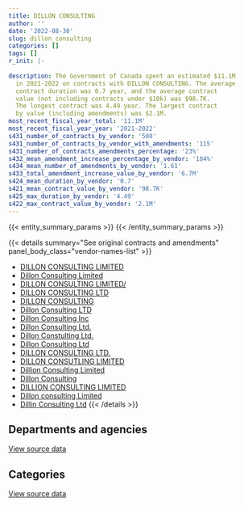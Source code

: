 ```yaml
---
title: DILLON CONSULTING
author: ''
date: '2022-08-30'
slug: dillon_consulting
categories: []
tags: []
r_init: |-
  
description: The Government of Canada spent an estimated $11.1M
  in 2021-2022 on contracts with DILLON CONSULTING. The average
  contract duration was 0.7 year, and the average contract
  value (not including contracts under $10k) was $98.7K.
  The longest contract was 4.49 year. The largest contract
  by value (including amendments) was $2.1M.
most_recent_fiscal_year_total: '11.1M'
most_recent_fiscal_year_year: '2021-2022'
s431_number_of_contracts_by_vendor: '508'
s431_number_of_contracts_by_vendor_with_amendments: '115'
s431_number_of_contracts_amendments_percentage: '23%'
s432_mean_amendment_increase_percentage_by_vendor: '104%'
s434_mean_number_of_amendments_by_vendor: '1.61'
s433_total_amendment_increase_value_by_vendor: '6.7M'
s424_mean_duration_by_vendor: '0.7'
s421_mean_contract_value_by_vendor: '98.7K'
s425_max_duration_by_vendor: '4.49'
s422_max_contract_value_by_vendor: '2.1M'
---
```


<script src="/rmarkdown-libs/htmlwidgets/htmlwidgets.js"></script>
<link href="/rmarkdown-libs/datatables-css/datatables-crosstalk.css" rel="stylesheet" />
<script src="/rmarkdown-libs/datatables-binding/datatables.js"></script>
<script src="/rmarkdown-libs/jquery/jquery-3.6.0.min.js"></script>
<link href="/rmarkdown-libs/dt-core-bootstrap/css/dataTables.bootstrap.min.css" rel="stylesheet" />
<link href="/rmarkdown-libs/dt-core-bootstrap/css/dataTables.bootstrap.extra.css" rel="stylesheet" />
<script src="/rmarkdown-libs/dt-core-bootstrap/js/jquery.dataTables.min.js"></script>
<script src="/rmarkdown-libs/dt-core-bootstrap/js/dataTables.bootstrap.min.js"></script>
<link href="/rmarkdown-libs/crosstalk/css/crosstalk.min.css" rel="stylesheet" />
<script src="/rmarkdown-libs/crosstalk/js/crosstalk.min.js"></script>
<script src="/rmarkdown-libs/htmlwidgets/htmlwidgets.js"></script>
<link href="/rmarkdown-libs/datatables-css/datatables-crosstalk.css" rel="stylesheet" />
<script src="/rmarkdown-libs/datatables-binding/datatables.js"></script>
<script src="/rmarkdown-libs/jquery/jquery-3.6.0.min.js"></script>
<link href="/rmarkdown-libs/dt-core-bootstrap/css/dataTables.bootstrap.min.css" rel="stylesheet" />
<link href="/rmarkdown-libs/dt-core-bootstrap/css/dataTables.bootstrap.extra.css" rel="stylesheet" />
<script src="/rmarkdown-libs/dt-core-bootstrap/js/jquery.dataTables.min.js"></script>
<script src="/rmarkdown-libs/dt-core-bootstrap/js/dataTables.bootstrap.min.js"></script>
<link href="/rmarkdown-libs/crosstalk/css/crosstalk.min.css" rel="stylesheet" />
<script src="/rmarkdown-libs/crosstalk/js/crosstalk.min.js"></script>

{{< entity_summary_params >}}
{{< /entity_summary_params >}}

{{< details summary="See original contracts and amendments" panel_body_class="vendor-names-list" >}}
- [DILLON CONSULTING LIMITED](https://search.open.canada.ca/en/ct/?sort=contract_value_f%20desc&page=1&search_text=%22DILLON%20CONSULTING%20LIMITED%22)
- [Dillon Consulting Limited](https://search.open.canada.ca/en/ct/?sort=contract_value_f%20desc&page=1&search_text=%22Dillon%20Consulting%20Limited%22)
- [DILLON CONSULTING LIMITED/](https://search.open.canada.ca/en/ct/?sort=contract_value_f%20desc&page=1&search_text=%22DILLON%20CONSULTING%20LIMITED%2f%22)
- [DILLON CONSULTING LTD](https://search.open.canada.ca/en/ct/?sort=contract_value_f%20desc&page=1&search_text=%22DILLON%20CONSULTING%20LTD%22)
- [DILLON CONSULTING](https://search.open.canada.ca/en/ct/?sort=contract_value_f%20desc&page=1&search_text=%22DILLON%20CONSULTING%22)
- [Dillon Consulting LTD](https://search.open.canada.ca/en/ct/?sort=contract_value_f%20desc&page=1&search_text=%22Dillon%20Consulting%20LTD%22)
- [Dillon Consulting Inc](https://search.open.canada.ca/en/ct/?sort=contract_value_f%20desc&page=1&search_text=%22Dillon%20Consulting%20Inc%22)
- [Dillon Consulting Ltd.](https://search.open.canada.ca/en/ct/?sort=contract_value_f%20desc&page=1&search_text=%22Dillon%20Consulting%20Ltd.%22)
- [Dillon Constulting Ltd.](https://search.open.canada.ca/en/ct/?sort=contract_value_f%20desc&page=1&search_text=%22Dillon%20Constulting%20Ltd.%22)
- [Dillon Consulting Ltd](https://search.open.canada.ca/en/ct/?sort=contract_value_f%20desc&page=1&search_text=%22Dillon%20Consulting%20Ltd%22)
- [DILLON CONSULTING LTD.](https://search.open.canada.ca/en/ct/?sort=contract_value_f%20desc&page=1&search_text=%22DILLON%20CONSULTING%20LTD.%22)
- [DILLON CONSUTLING LIMITED](https://search.open.canada.ca/en/ct/?sort=contract_value_f%20desc&page=1&search_text=%22DILLON%20CONSUTLING%20LIMITED%22)
- [Dillion Consulting Limited](https://search.open.canada.ca/en/ct/?sort=contract_value_f%20desc&page=1&search_text=%22Dillion%20Consulting%20Limited%22)
- [Dillon Consulting](https://search.open.canada.ca/en/ct/?sort=contract_value_f%20desc&page=1&search_text=%22Dillon%20Consulting%22)
- [DILLION CONSULTING LIMITED](https://search.open.canada.ca/en/ct/?sort=contract_value_f%20desc&page=1&search_text=%22DILLION%20CONSULTING%20LIMITED%22)
- [Dillon consulting Limited](https://search.open.canada.ca/en/ct/?sort=contract_value_f%20desc&page=1&search_text=%22Dillon%20consulting%20Limited%22)
- [Dillin Consulting Ltd](https://search.open.canada.ca/en/ct/?sort=contract_value_f%20desc&page=1&search_text=%22Dillin%20Consulting%20Ltd%22)
{{< /details >}}

## Departments and agencies

<div id="htmlwidget-1" style="width:100%;height:auto;" class="datatables html-widget"></div>
<script type="application/json" data-for="htmlwidget-1">{"x":{"style":"bootstrap","filter":"none","vertical":false,"data":[["<a href=\"/departments/aafc-aac/\">Agriculture and Agri-Food Canada<\/a>","<a href=\"/departments/aandc-aadnc/\">Crown-Indigenous Relations and Northern Affairs Canada<\/a>","<a href=\"/departments/dfo-mpo/\">Fisheries and Oceans Canada<\/a>","<a href=\"/departments/dnd-mdn/\">National Defence<\/a>","<a href=\"/departments/ec/\">Environment and Climate Change Canada<\/a>","<a href=\"/departments/iaac-aeic/\">Impact Assessment Agency of Canada<\/a>","<a href=\"/departments/isc-sac/\">Indigenous Services Canada<\/a>","<a href=\"/departments/nrcan-rncan/\">Natural Resources Canada<\/a>","<a href=\"/departments/pc/\">Parks Canada<\/a>","<a href=\"/departments/pwgsc-tpsgc/\">Public Services and Procurement Canada<\/a>","<a href=\"/departments/rcmp-grc/\">Royal Canadian Mounted Police<\/a>","<a href=\"/departments/tc/\">Transport Canada<\/a>"],[72355.5,null,267066.06,654571.85,null,null,null,null,918678.39,4814923.4,null,1924757.55],[161385,165668.5,431592.07,495937.14,102881.63,null,null,7523.42,1386776.57,5243005.16,15171.38,null],[null,125350.87,395599.52,556507.42,346113.01,null,null,29766.58,1171096.95,4912058.01,67707.91,612715.52],[441187.48,282209.33,321481.65,995924.37,196551.67,14280.19,0,null,956372.06,7287486.49,152490,458408.53]],"container":"<table class=\"table table-striped table-hover row-border order-column display\">\n  <thead>\n    <tr>\n      <th>Department<\/th>\n      <th>2018-2019<\/th>\n      <th>2019-2020<\/th>\n      <th>2020-2021<\/th>\n      <th>2021-2022<\/th>\n    <\/tr>\n  <\/thead>\n<\/table>","options":{"order":[[4,"desc"]],"pageLength":10,"autoWidth":true,"columnDefs":[{"targets":1,"render":"function(data, type, row, meta) {\n    return type !== 'display' ? data : DTWidget.formatCurrency(data, \"$\", 2, 3, \",\", \".\", true, null);\n  }"},{"targets":2,"render":"function(data, type, row, meta) {\n    return type !== 'display' ? data : DTWidget.formatCurrency(data, \"$\", 2, 3, \",\", \".\", true, null);\n  }"},{"targets":3,"render":"function(data, type, row, meta) {\n    return type !== 'display' ? data : DTWidget.formatCurrency(data, \"$\", 2, 3, \",\", \".\", true, null);\n  }"},{"targets":4,"render":"function(data, type, row, meta) {\n    return type !== 'display' ? data : DTWidget.formatCurrency(data, \"$\", 2, 3, \",\", \".\", true, null);\n  }"},{"width":"16%","targets":[1,2,3,4]},{"className":"dt-right","targets":[1,2,3,4]}],"orderClasses":false}},"evals":["options.columnDefs.0.render","options.columnDefs.1.render","options.columnDefs.2.render","options.columnDefs.3.render"],"jsHooks":[]}</script>
<p class="text-right">
<a href="https://github.com/GoC-Spending/contracts-data/tree/main/data/out/vendors/dillon_consulting/summary_by_fiscal_year_by_department.csv" class="source-data-link btn btn-link">View source data</a>
</p>

## Categories

<div id="htmlwidget-2" style="width:100%;height:auto;" class="datatables html-widget"></div>
<script type="application/json" data-for="htmlwidget-2">{"x":{"style":"bootstrap","filter":"none","vertical":false,"data":[["<a href=\"/categories/facilities_and_construction/\">Facilities and construction<\/a>","<a href=\"/categories/professional_services/\">Professional services<\/a>","<a href=\"/categories/transportation_and_logistics/\">Transportation and logistics<\/a>","<a href=\"/categories/travel/\">Travel<\/a>","<a href=\"/categories/human_capital/\">Human capital<\/a>"],[4998286.91,3463779.65,161181.58,29104.61,null],[5050729.95,2500125.74,288180.92,170904.26,null],[4375326.38,3565636.58,191187.5,null,84765.32],[5841053.11,5150913.67,114425,null,null]],"container":"<table class=\"table table-striped table-hover row-border order-column display\">\n  <thead>\n    <tr>\n      <th>Category<\/th>\n      <th>2018-2019<\/th>\n      <th>2019-2020<\/th>\n      <th>2020-2021<\/th>\n      <th>2021-2022<\/th>\n    <\/tr>\n  <\/thead>\n<\/table>","options":{"order":[[4,"desc"]],"dom":"t","pageLength":30,"autoWidth":true,"columnDefs":[{"targets":1,"render":"function(data, type, row, meta) {\n    return type !== 'display' ? data : DTWidget.formatCurrency(data, \"$\", 2, 3, \",\", \".\", true, null);\n  }"},{"targets":2,"render":"function(data, type, row, meta) {\n    return type !== 'display' ? data : DTWidget.formatCurrency(data, \"$\", 2, 3, \",\", \".\", true, null);\n  }"},{"targets":3,"render":"function(data, type, row, meta) {\n    return type !== 'display' ? data : DTWidget.formatCurrency(data, \"$\", 2, 3, \",\", \".\", true, null);\n  }"},{"targets":4,"render":"function(data, type, row, meta) {\n    return type !== 'display' ? data : DTWidget.formatCurrency(data, \"$\", 2, 3, \",\", \".\", true, null);\n  }"},{"width":"16%","targets":[1,2,3,4]},{"className":"dt-right","targets":[1,2,3,4]}],"orderClasses":false,"lengthMenu":[10,25,30,50,100]}},"evals":["options.columnDefs.0.render","options.columnDefs.1.render","options.columnDefs.2.render","options.columnDefs.3.render"],"jsHooks":[]}</script>
<p class="text-right">
<a href="https://github.com/GoC-Spending/contracts-data/tree/main/data/out/vendors/dillon_consulting/summary_by_fiscal_year_by_category.csv" class="source-data-link btn btn-link">View source data</a>
</p>
